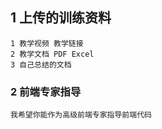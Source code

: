 ## 1 上传的训练资料

    1 教学视频 教学链接
    2 教学文档 PDF Excel
    3 自己总结的文档

### 2 前端专家指导

    我希望你能作为高级前端专家指导前端代码
